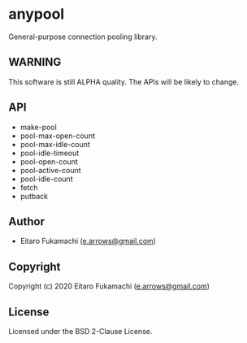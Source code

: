 # anypool

General-purpose connection pooling library.

## WARNING

This software is still ALPHA quality. The APIs will be likely to change.

## API

- make-pool
- pool-max-open-count
- pool-max-idle-count
- pool-idle-timeout
- pool-open-count
- pool-active-count
- pool-idle-count
- fetch
- putback

## Author

* Eitaro Fukamachi (e.arrows@gmail.com)

## Copyright

Copyright (c) 2020 Eitaro Fukamachi (e.arrows@gmail.com)

## License

Licensed under the BSD 2-Clause License.
